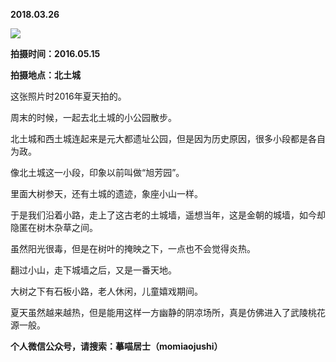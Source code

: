 
          
            
**2018.03.26**



![](//upload-images.jianshu.io/upload_images/51001-90237621a740b06f.jpg)




**拍摄时间：2016.05.15**

**拍摄地点：北土城**

这张照片时2016年夏天拍的。

周末的时候，一起去北土城的小公园散步。

北土城和西土城连起来是元大都遗址公园，但是因为历史原因，很多小段都是各自为政。

像北土城这一小段，印象以前叫做“旭芳园”。

里面大树参天，还有土城的遗迹，象座小山一样。

于是我们沿着小路，走上了这古老的土城墙，遥想当年，这是金朝的城墙，如今却隐匿在树木杂草之间。

虽然阳光很毒，但是在树叶的掩映之下，一点也不会觉得炎热。

翻过小山，走下城墙之后，又是一番天地。

大树之下有石板小路，老人休闲，儿童嬉戏期间。

夏天虽然越来越热，但是能用这样一方幽静的阴凉场所，真是仿佛进入了武陵桃花源一般。


**个人微信公众号，请搜索：摹喵居士（momiaojushi）**

          
        